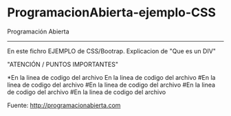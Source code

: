 # ProgramacionAbierta-ejemplo-CSS
Programación Abierta
********************

En este fichro EJEMPLO de  CSS/Bootrap.
Explicacion de "Que es un DIV"

"ATENCIÓN / PUNTOS IMPORTANTES"

*En la linea de codigo del archivo
En la linea de codigo del archivo
#En la linea de codigo del archivo
#En la linea de codigo del archivo
#En la linea de codigo del archivo
#En la linea de codigo del archivo




Fuente:
http://programacionabierta.com
